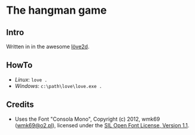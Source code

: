 # The hangman game

## Intro

Written in in the awesome [löve2d](http://love2d.org).

## HowTo

  * *Linux*: `love .`
  * *Windows*: `c:\path\love\love.exe .`

## Credits

  * Uses the Font "Consola Mono", Copyright (c) 2012, wmk69 (wmk69@o2.pl),
  licensed under the [SIL Open Font License, Version 1.1](http://scripts.sil.org/OFL).